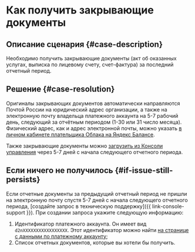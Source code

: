 # Как получить закрывающие документы


## Описание сценария {#case-description}

Необходимо получить закрывающие документы (акт об оказанных услугах, выписка по лицевому счету, счет-фактура) за последний отчетный период.

## Решение {#case-resolution}


Оригиналы закрывающих документов автоматически направляются Почтой России на юридический адрес организации, а также на электронную почту владельца платежного аккаунта на 5-7 рабочий день, следующий за отчётным периодом (1-30 или 31 число месяца).
Физический адрес, как и адрес электронной почты, можно указать [в личном кабинете плательщика Облака на Яндекс Балансе](https://balance.yandex.ru).



Также закрывающие документы можно [загрузить из Консоли управления](../../../billing/operations/download-reporting-docs.md) через 5-7 дней с начала следующего отчетного периода.

## Если ничего не получилось {#if-issue-still-persists}

Если отчетные документы за предыдущий отчетный период не пришли на электронную почту спустя 5-7 дней с начала следующего отчетного периода, [создайте запрос в техническую поддержку]({{ link-console-support }}).
При создании запроса укажите следующую информацию:

1. Идентификатор платежного аккаунта.
 Он имеет вид `d2nXXXXXXXXXXXXXXXXX`. Этот идентификатор можно найти [на странице с данными по платежному аккаунту](https://console.cloud.yandex.ru/billing/accounts);
2. Список отчетных документов, которые вы хотели бы получить.
